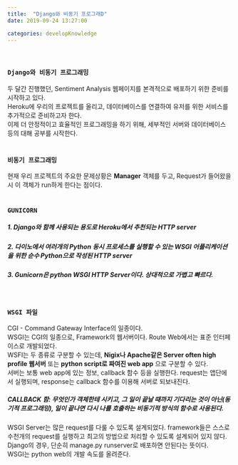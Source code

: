 ```yaml
---
title:  "Django와 비동기 프로그래D"
date: 2019-09-24 13:27:00

categories: developKnowledge
---
```


<br>

### `Django와 비동기 프로그래밍`
두 달간 진행했던, Sentiment Analysis 웹페이지를 본격적으로 배포하기 위한 준비를 시작하고 있다.<br>
Heroku에 우리의 프로젝트를 올리고, 데이터베이스를 연결하여 유저를 위한 서비스를 추가적으로 준비하고자 한다.<br>
이제 더 안정적이고 효율적인 프로그래밍을 하기 위해, 세부적인 서버와 데이터베이스 등의 대해 공부를 시작한다.<br>
<br>

### `비동기 프로그래밍`
현재 우리 프로젝트의 주요한 문제상황은 **Manager** 객체를 두고, Request가 들어왔을 시 이 객체가 run하게 한다는 점이다.<br>
<br>

### `GUNICORN`
##### 1. Django와 함께 사용되는 용도로 Heroku에서 추천되는 HTTP server
##### 2. 다이노에서 여러개의 Python 동시 프로세스를 실행할 수 있는 WSGI 어플리케이션을 위한 순수 Python으로 작성된 HTTP server
##### 3. Gunicorn은 python WSGI HTTP Server이다. 상대적으로 가볍고 빠르다.
<br>

### `WSGI 파일`
CGI - Command Gateway Interface의 일종이다.<br>
WSGI는 CGI의 일종으로, Framework의 웹서버이다. Route Web에서는 표준 인터페이스로 개발되었다.<br>
WSFI는 두 종류로 구분할 수 있는데, **Nigix나 Apache같은 Server often high profile 웹서버** 또는 **python script로 짜여진 web app** 으로 구분할 수 있다.<br>
서버는 보통 web app에 있는 정보, callback 함수 등을 실행한다. request는 앱단에서 실행되며, response는 callback 함수를 이용해 서버로 되보내진다.<br>
##### CALLBACK 함: 무엇인가 객체한테 시키고, 그 일이 끝날 때까지 기다리는 것이 아닌(동기적 프로그래밍), 일이 끝나면 다시 나를 호출하는 비동기적 방식의 함수로 사용된다.
WSGI Server는 많은 request를 다룰 수 있도록 설계되었다. framework들은 스스로 수천개의 request를 실행하고 최고의 방법으로 처리할 수 있도록 설계되어 있지 않다.<br>
Django의 경우, 단순히 manage.py runserver로 배포하면 안된다는 뜻이다.<br>
WSGI는 python web의 개발 속도를 올려준다. <br>
<br>
